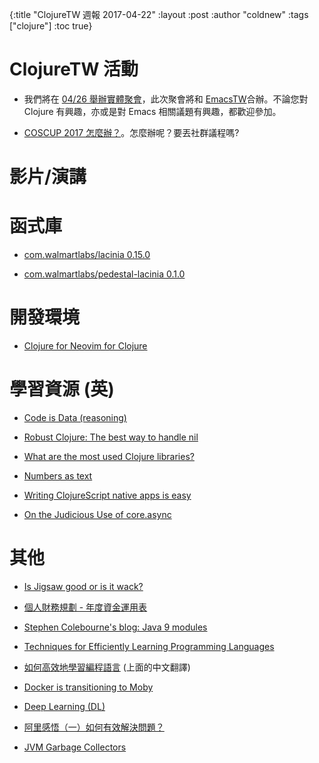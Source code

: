 {:title "ClojureTW 週報 2017-04-22"
 :layout :post
 :author "coldnew"
 :tags  ["clojure"]
 :toc true}

# ClojureTW 活動

* 我們將在 [04/26 舉辦實體聚會](https://www.meetup.com/Clojure-tw/events/239130758/)，此次聚會將和 [EmacsTW](https://emacser.tw)合辦。不論您對 Clojure 有興趣，亦或是對 Emacs 相關議題有興趣，都歡迎參加。

* [COSCUP 2017 怎麼辦？](https://docs.google.com/presentation/d/12OhoRrmu_Sf2jQddEj13GUj7xeC9bp8lszqKf_ROoqs/edit#slide=id.g2072f7b219_0_141)。怎麼辦呢？要丟社群議程嗎?

# 影片/演講

# 函式庫

* [com.walmartlabs/lacinia 0.15.0](https://groups.google.com/d/msg/clojure/kbHhMCEYwnI/aCHkeTudBQAJ)

* [com.walmartlabs/pedestal-lacinia 0.1.0](https://groups.google.com/d/msg/clojure/1rXL_EUkDAQ/cdSzuf-fBQAJ)

# 開發環境

* [Clojure for Neovim for Clojure](https://www.reddit.com/r/Clojure/comments/663s75/clojure_for_neovim_for_clojure/)

# 學習資源 (英)

* [Code is Data (reasoning)](https://medium.com/@roman01la/code-is-data-reasoning-1cfccc840e53)

* [Robust Clojure: The best way to handle nil](https://bsima.me/clog/robust-clojure-nil.html)

* [What are the most used Clojure libraries?](http://jakemccrary.com/blog/2017/04/17/what-are-the-most-used-clojure-libraries/)

* [Numbers as text](http://blog.opengrail.com/clojure/clojurescript/functional/2017/04/17/numbers-text.html)

* [Writing ClojureScript native apps is easy](https://juxt.pro/blog/posts/native.html)

* [On the Judicious Use of core.async](http://realworldclojure.com/on-the-judicious-use-of-core.async/)

# 其他

* [Is Jigsaw good or is it wack?](https://blog.plan99.net/is-jigsaw-good-or-is-it-wack-ec634d36dd6f)

* [個人財務規劃 - 年度資金運用表](http://lab.howie.tw/2017/04/annually-cach-flow-plan.html)

* [Stephen Colebourne's blog: Java 9 modules](http://blog.joda.org/2017/04/java-9-modules-jpms-basics.html)

* [Techniques for Efficiently Learning Programming Languages](http://www.flyingmachinestudios.com/programming/learn-programming-languages-efficiently/)

* [如何高效地學習編程語言](https://lambeta.com/2017/04/18/Techniques-for-Efficiently-Learning-Programming-Languages/) (上面的中文翻譯)

* [Docker is transitioning to Moby](https://github.com/moby/moby/pull/32691)

* [Deep Learning (DL)](https://juxt.pro/blog/posts/deep-learning.html)

* [阿里感悟（一）如何有效解決問題？](http://ifeve.com/alithink-1/)

* [JVM Garbage Collectors](http://www.baeldung.com/jvm-garbage-collectors)